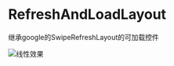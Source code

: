 # RefreshAndLoadLayout
继承google的SwipeRefreshLayout的可加载控件

![线性效果](https://github.com/yangbinn/RefreshAndLoadLayout/doc/GIF.gif)
